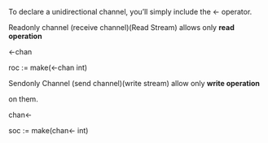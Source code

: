 To declare a unidirectional channel, you’ll simply include the &lt;- operator.

Readonly channel  \(receive channel\)\(Read Stream\)  allows only **read operation**

&lt;-chan

roc := make\(&lt;-chan int\)

Sendonly Channel \(send channel\)\(write stream\) allow only **write operation**

on them.

chan&lt;-

soc := make\(chan&lt;- int\)

